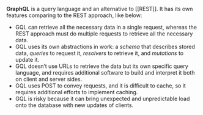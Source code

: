 **GraphQL** is a query language and an alternative to [[REST]]. It has its own features comparing to the REST approach, like below:
- GQL can retrieve all the necessary data in a single request, whereas the REST approach must do multiple requests to retrieve all the necessary data.
- GQL uses its own abstractions in work: a *schema* that describes stored data, *queries* to request it, *resolvers* to retrieve it, and *mutations* to update it.
- GQL doesn’t use URLs to retrieve the data but its own specific query language, and requires additional software to build and interpret it both on client and server sides.
- GQL uses POST to convey requests, and it is difficult to cache, so it requires additional efforts to implement caching.
- GQL is risky because it can bring unexpected and unpredictable load onto the database with new updates of clients.
